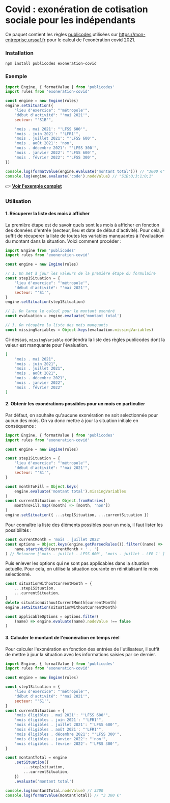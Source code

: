# Covid : exonération de cotisation sociale pour les indépendants

Ce paquet contient les règles [publicodes](https://publi.codes) utilisées sur https://mon-entreprise.urssaf.fr pour le calcul de l'exonération covid 2021.

### Installation

```
npm install publicodes exoneration-covid
```

### Exemple

```js
import Engine, { formatValue } from 'publicodes'
import rules from 'exoneration-covid'

const engine = new Engine(rules)
engine.setSituation({
    "lieu d'exercice": "'métropole'",
    "début d'activité": "'mai 2021'",
    secteur: "'S1B'",

    'mois . mai 2021': "'LFSS 600'",
    'mois . juin 2021': "'LFR1'",
    'mois . juillet 2021': "'LFSS 600'",
    'mois . août 2021': 'non',
    'mois . décembre 2021': "'LFSS 300'",
    'mois . janvier 2022': "'LFSS 600'",
    'mois . février 2022': "'LFSS 300'",
})

console.log(formatValue(engine.evaluate('montant total'))) // "3000 €"
console.log(engine.evaluate('code').nodeValue) // "S1B;O;3;1;O;1"
```

👉 **[Voir l'exemple complet](https://codesandbox.io/s/covidform-rxweh?file=/src/index.js)**

### Utilisation

#### 1. Récuperer la liste des mois à afficher

La première étape est de savoir quels sont les mois à afficher en fonction des données d'entrée (secteur, lieu et date de début d'activité). Pour cela, il suffit de récuperer la liste de toutes les variables manquantes à l'évaluation du montant dans la situation. Voici comment procéder :

```js
import Engine from 'publicodes'
import rules from 'exoneration-covid'

const engine = new Engine(rules)

// 1. On met à jour les valeurs de la première étape du formulaire
const step1Situation = {
    "lieu d'exercice": "'métropole'",
    "début d'activité": "'mai 2021'",
    secteur: "'S1'",
}
engine.setSituation(step1Situation)

// 2. On lance le calcul pour le montant exonéré
const evaluation = engine.evaluate('montant total')

// 3. On récupère la liste des mois manquants
const missingVariables = Object.keys(evaluation.missingVariables)
```

Ci-dessus, `missingVariable` contiendra la liste des règles publicodes dont la valeur est manquante pour l'évaluation.

```json
[
    "mois . mai 2021",
    "mois . juin 2021",
    "mois . juillet 2021",
    "mois . août 2021",
    "mois . décembre 2021",
    "mois . janvier 2022",
    "mois . février 2022"
]
```

#### 2. Obtenir les exonérations possibles pour un mois en particulier

Par défaut, on souhaite qu'aucune exonération ne soit selectionnée pour aucun des mois. On va donc mettre à jour la situation initiale en conséquence :

```js
import Engine, { formatValue } from 'publicodes'
import rules from 'exoneration-covid'

const engine = new Engine(rules)

const step1Situation = {
    "lieu d'exercice": "'métropole'",
    "début d'activité": "'mai 2021'",
    secteur: "'S1'",
}

const monthToFill = Object.keys(
    engine.evaluate('montant total').missingVariables
)
const currentSituation = Object.fromEntries(
    monthToFill.map((month) => [month, 'non'])
)
engine.setSituation({ ...step1Situation, ...currentSituation })
```

Pour connaître la liste des éléments possibles pour un mois, il faut lister les possibilités :

```js
const currentMonth = 'mois . juillet 2022'
const options = Object.keys(engine.getParsedRules()).filter((name) =>
    name.startsWith(currentMonth + ' . ')
) // Retourne ['mois . juillet . LFSS 600', 'mois . juillet . LFR 1' ]
```

Puis enlever les options qui ne sont pas applicables dans la situation actuelle. Pour cela, on utilise la situation courante en réinitialisant le mois selectionné.

```js
const situationWithoutCurrentMonth = {
    ...step1Situation,
    ...currentSituation,
}
delete situationWithoutCurrentMonth[currentMonth]
engine.setSituation(situationWithoutCurrentMonth)

const applicableOptions = options.filter(
    (name) => engine.evaluate(name).nodeValue !== false
)
```

#### 3. Calculer le montant de l'exonération en temps réel

Pour calculer l'exonération en fonction des entrées de l'utilisateur, il suffit de mettre à jour la situation avec les informations saisies par ce dernier.

```js
import Engine, { formatValue } from 'publicodes'
import rules from 'exoneration-covid'

const engine = new Engine(rules)

const step1Situation = {
    "lieu d'exercice": "'métropole'",
    "début d'activité": "'mai 2021'",
    secteur: "'S1'",
}
const currentSituation = {
    'mois éligibles . mai 2021': "'LFSS 600'",
    'mois éligibles . juin 2021': "'LFR1'",
    'mois éligibles . juillet 2021': "'LFSS 600'",
    'mois éligibles . août 2021': "'LFR1'",
    'mois éligibles . décembre 2021': "'LFSS 300'",
    'mois éligibles . janvier 2022': "'non'",
    'mois éligibles . février 2022': "'LFSS 300'",
}

const montantTotal = engine
    .setSituation({
        ...step1situation,
        ...currentSituation,
    })
    .evaluate('montant total')

console.log(montantTotal.nodeValue) // 3300
console.log(formatValue(montantTotal)) // "3 300 €"
```

